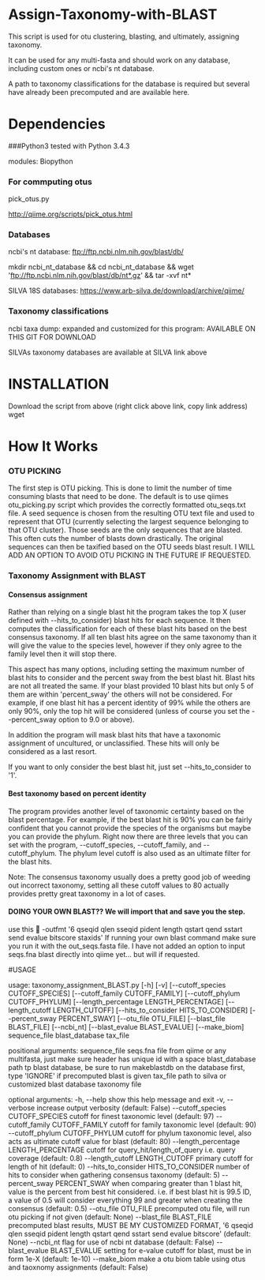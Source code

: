 # Assign-Taxonomy-with-BLAST
This script is used for otu clustering, blasting, and ultimately, assigning taxonomy.

It can be used for any multi-fasta and should work on any database, including custom ones or ncbi's nt database.

A path to taxonomy classifications for the database is required but several have already been precomputed and are available here.


# Dependencies
###Python3
tested with Python 3.4.3

modules: Biopython
### For commputing otus
pick_otus.py

http://qiime.org/scripts/pick_otus.html
### Databases
ncbi's nt database: ftp://ftp.ncbi.nlm.nih.gov/blast/db/

mkdir ncbi_nt_database && cd ncbi_nt_database && wget 'ftp://ftp.ncbi.nlm.nih.gov/blast/db/nt*.gz' && tar -xvf nt*

SILVA 18S databases: https://www.arb-silva.de/download/archive/qiime/
### Taxonomy classifications
ncbi taxa dump: expanded and customized for this program: AVAILABLE ON THIS GIT FOR DOWNLOAD

SILVAs taxonomy databases are available at SILVA link above

# INSTALLATION
Download the script from above (right click above link, copy link address)
wget 


# How It Works

### OTU PICKING
The first step is OTU picking. This is done to limit the number of time consuming blasts that need to be done.
The default is to use qiimes otu_picking.py script which provides the correctly formatted otu_seqs.txt file.
A seed sequence is chosen from the resulting OTU text file and used to represent that OTU (currently selecting the largest sequence belonging to that OTU cluster). Those seeds are the only sequences that are blasted.
This often cuts the number of blasts down drastically. The original sequences can then be taxified based on the OTU seeds blast result.
I WILL ADD AN OPTION TO AVOID OTU PICKING IN THE FUTURE IF REQUESTED.

### Taxonomy Assignment with BLAST

#### Consensus assignment
Rather than relying on a single blast hit the program takes the top X (user defined with --hits_to_consider) blast hits for each sequence.
It then computes the classification for each of these blast hits based on the best consensus taxonomy. If all ten blast hits agree on the same taxonomy than it will give the value to the species level, however if they only agree to the family level then it will stop there.

This aspect has many options, including setting the maximum number of blast hits to consider and the percent sway from the best blast hit. Blast hits are not all treated the same. If your blast provided 10 blast hits but only 5 of them are within 'percent_sway' the others will not be considered. For example, if one blast hit has a percent identity of 99% while the others are only 90%, only the top hit will be considered (unless of course you set the --percent_sway option to 9.0 or above). 

In addition the program will mask blast hits that have a taxonomic assignment of uncultured, or unclassified. These hits will only be considered as a last resort.

If you want to only consider the best blast hit, just set --hits_to_consider to '1'.

#### Best taxonomy based on percent identity
The program provides another level of taxonomic certainty based on the blast percentage. For example, if the best blast hit is 90% you can be fairly confident that you cannot provide the species of the organisms but maybe you can provide the phylum. Right now there are three levels that you can set with the program, --cutoff_species, --cutoff_family, and --cutoff_phylum. The phylum level cutoff is also used as an ultimate filter for the blast hits.

Note: The consensus taxonomy usually does a pretty good job of weeding out incorrect taxonomy, setting all these cutoff values to 80 actually provides pretty great taxonomy in a lot of cases.


#### DOING YOUR OWN BLAST?? We will import that and save you the step.
use this  -outfmt '6 qseqid qlen sseqid pident length qstart qend sstart send evalue bitscore staxids'
If running your own blast command make sure you run it with the out_seqs.fasta file. I have not added an option to input seqs.fna blast directly into qiime yet… but will if requested.



#USAGE

usage: taxonomy_assignment_BLAST.py [-h] [-v]
                                    [--cutoff_species CUTOFF_SPECIES]
                                    [--cutoff_family CUTOFF_FAMILY]
                                    [--cutoff_phylum CUTOFF_PHYLUM]
                                    [--length_percentage LENGTH_PERCENTAGE]
                                    [--length_cutoff LENGTH_CUTOFF]
                                    [--hits_to_consider HITS_TO_CONSIDER]
                                    [--percent_sway PERCENT_SWAY]
                                    [--otu_file OTU_FILE]
                                    [--blast_file BLAST_FILE] [--ncbi_nt]
                                    [--blast_evalue BLAST_EVALUE]
                                    [--make_biom]
                                    sequence_file blast_database tax_file

positional arguments:
  sequence_file         seqs.fna file from qiime or any multifasta, just make
                        sure header has unique id with a space
  blast_database        path tp blast database, be sure to run makeblastdb on
                        the database first, type 'IGNORE' if precomputed blast
                        is given
  tax_file              path to silva or customized blast database taxonomy
                        file

optional arguments:
  -h, --help            show this help message and exit
  -v, --verbose         increase output verbosity (default: False)
  --cutoff_species CUTOFF_SPECIES
                        cutoff for finest taxonomic level (default: 97)
  --cutoff_family CUTOFF_FAMILY
                        cutoff for family taxonomic level (default: 90)
  --cutoff_phylum CUTOFF_PHYLUM
                        cutoff for phylum taxonomic level, also acts as
                        ultimate cutoff value for blast (default: 80)
  --length_percentage LENGTH_PERCENTAGE
                        cutoff for query_hit/length_of_query i.e. query
                        coverage (default: 0.8)
  --length_cutoff LENGTH_CUTOFF
                        primary cutoff for length of hit (default: 0)
  --hits_to_consider HITS_TO_CONSIDER
                        number of hits to consider when gathering consensus
                        taxonomy (default: 5)
  --percent_sway PERCENT_SWAY
                        when comparing greater than 1 blast hit, value is the
                        percent from best hit considered. i.e. if best blast
                        hit is 99.5 ID, a value of 0.5 will consider
                        everything 99 and greater when creating the consensus
                        (default: 0.5)
  --otu_file OTU_FILE   precomputed otu file, will run otu picking if not
                        given (default: None)
  --blast_file BLAST_FILE
                        precomputed blast results, MUST BE MY CUSTOMIZED
                        FORMAT, '6 qseqid qlen sseqid pident length qstart
                        qend sstart send evalue bitscore' (default: None)
  --ncbi_nt             flag for use of ncbi nt database (default: False)
  --blast_evalue BLAST_EVALUE
                        setting for e-value cutoff for blast, must be in form
                        1e-X (default: 1e-10)
  --make_biom           make a otu biom table using otus and taoxnomy
                        assignments (default: False)

